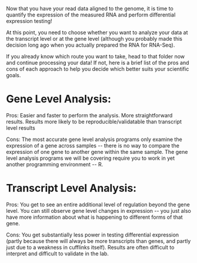 Now that you have your read data aligned to the genome, it is time to quantify the expression of the measured RNA and perform differential expression testing! 

At this point, you need to choose whether you want to analyze your data at the transcript level or at the gene level (although you probably made this decision long ago when you actually prepared the RNA for RNA-Seq). 

If you already know which route you want to take, head to that folder now and continue processing your data! If not, here is a brief list of the pros and cons of each approach to help you decide which better suits your scientific goals. 

# Gene Level Analysis:
Pros:
Easier and faster to perform the analysis.
More straightforward results.
Results more likely to be reproducible/validatable than transcript level results

Cons:
The most accurate gene level analysis programs only examine the expression of a gene across samples -- there is no way to compare the expression of one gene to another gene within the same sample.
The gene level analysis programs we will be covering require you to work in yet another programming environment -- R. 

# Transcript Level Analysis: 
Pros:
You get to see an entire additional level of regulation beyond the gene level.
You can still observe gene level changes in expression -- you just also have more information about what is happening to different forms of that gene.

Cons:
You get substantially less power in testing differential expression (partly because there will always be more transcripts than genes, and partly just due to a weakness in cufflinks itself).
Results are often difficult to interpret and difficult to validate in the lab.
